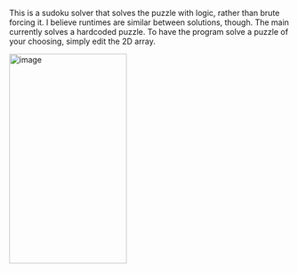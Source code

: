 This is a sudoku solver that solves the puzzle with logic, rather than brute forcing it. I believe runtimes are similar between solutions, though. The main currently solves a hardcoded puzzle. To have the program solve a puzzle of your choosing, simply edit the 2D array. 

<img width="211" height="376" alt="image" src="https://github.com/user-attachments/assets/6d840c7c-77c9-4f90-900c-99a4bf3e3b49" />
